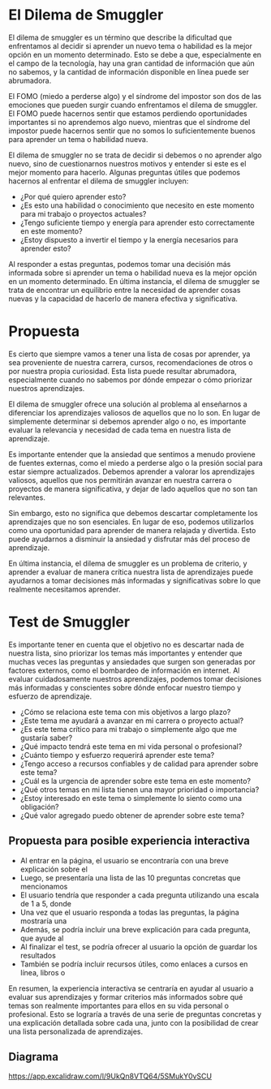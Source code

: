 # El Dilema de Smuggler
El dilema de smuggler es un término que describe la dificultad que enfrentamos al decidir si aprender un nuevo tema o habilidad es la mejor opción en un momento determinado. Esto se debe a que, especialmente en el campo de la tecnología, hay una gran cantidad de información que aún no sabemos, y la cantidad de información disponible en línea puede ser abrumadora.

El FOMO (miedo a perderse algo) y el síndrome del impostor son dos de las emociones que pueden surgir cuando enfrentamos el dilema de smuggler. El FOMO puede hacernos sentir que estamos perdiendo oportunidades importantes si no aprendemos algo nuevo, mientras que el síndrome del impostor puede hacernos sentir que no somos lo suficientemente buenos para aprender un tema o habilidad nueva.

El dilema de smuggler no se trata de decidir si debemos o no aprender algo nuevo, sino de cuestionarnos nuestros motivos y entender si este es el mejor momento para hacerlo. Algunas preguntas útiles que podemos hacernos al enfrentar el dilema de smuggler incluyen:

- ¿Por qué quiero aprender esto?
- ¿Es esto una habilidad o conocimiento que necesito en este momento para mi trabajo o proyectos actuales?
- ¿Tengo suficiente tiempo y energía para aprender esto correctamente en este momento?
- ¿Estoy dispuesto a invertir el tiempo y la energía necesarios para aprender esto?

Al responder a estas preguntas, podemos tomar una decisión más informada sobre si aprender un tema o habilidad nueva es la mejor opción en un momento determinado. En última instancia, el dilema de smuggler se trata de encontrar un equilibrio entre la necesidad de aprender cosas nuevas y la capacidad de hacerlo de manera efectiva y significativa.

# Propuesta
Es cierto que siempre vamos a tener una lista de cosas por aprender, ya sea proveniente de nuestra carrera, cursos, recomendaciones de otros o por nuestra propia curiosidad. Esta lista puede resultar abrumadora, especialmente cuando no sabemos por dónde empezar o cómo priorizar nuestros aprendizajes.

El dilema de smuggler ofrece una solución al problema al enseñarnos a diferenciar los aprendizajes valiosos de aquellos que no lo son. En lugar de simplemente determinar si debemos aprender algo o no, es importante evaluar la relevancia y necesidad de cada tema en nuestra lista de aprendizaje.

Es importante entender que la ansiedad que sentimos a menudo proviene de fuentes externas, como el miedo a perderse algo o la presión social para estar siempre actualizados. Debemos aprender a valorar los aprendizajes valiosos, aquellos que nos permitirán avanzar en nuestra carrera o proyectos de manera significativa, y dejar de lado aquellos que no son tan relevantes.

Sin embargo, esto no significa que debemos descartar completamente los aprendizajes que no son esenciales. En lugar de eso, podemos utilizarlos como una oportunidad para aprender de manera relajada y divertida. Esto puede ayudarnos a disminuir la ansiedad y disfrutar más del proceso de aprendizaje.

En última instancia, el dilema de smuggler es un problema de criterio, y aprender a evaluar de manera crítica nuestra lista de aprendizajes puede ayudarnos a tomar decisiones más informadas y significativas sobre lo que realmente necesitamos aprender.

# Test de Smuggler
Es importante tener en cuenta que el objetivo no es descartar nada de nuestra lista, sino priorizar los temas más importantes y entender que muchas veces las preguntas y ansiedades que surgen son generadas por factores externos, como el bombardeo de información en internet. Al evaluar cuidadosamente nuestros aprendizajes, podemos tomar decisiones más informadas y conscientes sobre dónde enfocar nuestro tiempo y esfuerzo de aprendizaje.

- ¿Cómo se relaciona este tema con mis objetivos a largo plazo?
- ¿Este tema me ayudará a avanzar en mi carrera o proyecto actual?
- ¿Es este tema crítico para mi trabajo o simplemente algo que me gustaría saber?
- ¿Qué impacto tendrá este tema en mi vida personal o profesional?
- ¿Cuánto tiempo y esfuerzo requerirá aprender este tema?
- ¿Tengo acceso a recursos confiables y de calidad para aprender sobre este tema?
- ¿Cuál es la urgencia de aprender sobre este tema en este momento?
- ¿Qué otros temas en mi lista tienen una mayor prioridad o importancia?
- ¿Estoy interesado en este tema o simplemente lo siento como una obligación?
- ¿Qué valor agregado puedo obtener de aprender sobre este tema?

## Propuesta para posible experiencia interactiva
- Al entrar en la página, el usuario se encontraría con una breve explicación sobre el 
- Luego, se presentaría una lista de las 10 preguntas concretas que mencionamos 
- El usuario tendría que responder a cada pregunta utilizando una escala de 1 a 5, donde 
- Una vez que el usuario responda a todas las preguntas, la página mostraría una 
- Además, se podría incluir una breve explicación para cada pregunta, que ayude al 
- Al finalizar el test, se podría ofrecer al usuario la opción de guardar los resultados 
- También se podría incluir recursos útiles, como enlaces a cursos en línea, libros o 

En resumen, la experiencia interactiva se centraría en ayudar al usuario a evaluar sus aprendizajes y formar criterios más informados sobre qué temas son realmente importantes para ellos en su vida personal o profesional. Esto se lograría a través de una serie de preguntas concretas y una explicación detallada sobre cada una, junto con la posibilidad de crear una lista personalizada de aprendizajes.


## Diagrama
https://app.excalidraw.com/l/9UkQn8VTQ64/5SMukY0vSCU
